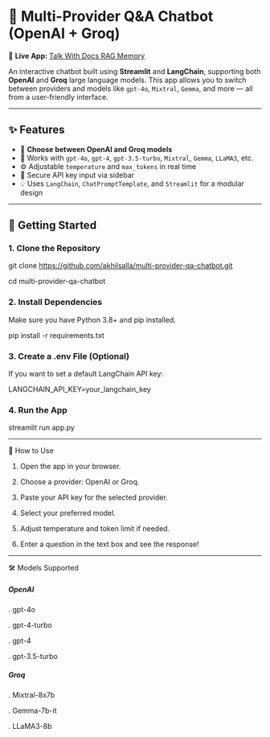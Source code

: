 # 🔮 Multi-Provider Q&A Chatbot (OpenAI + Groq)

🔗 **Live App:** [Talk With Docs RAG Memory](https://multi-provider-q-and-a-chatbot-with-openai-groq.streamlit.app/)

An interactive chatbot built using **Streamlit** and **LangChain**, supporting both **OpenAI** and **Groq** large language models. This app allows you to switch between providers and models like `gpt-4o`, `Mixtral`, `Gemma`, and more — all from a user-friendly interface.

---

## ✨ Features

- 🔁 **Choose between OpenAI and Groq models**
- 🧠 Works with `gpt-4o`, `gpt-4`, `gpt-3.5-turbo`, `Mixtral`, `Gemma`, `LLaMA3`, etc.
- ⚙️ Adjustable `temperature` and `max_tokens` in real time
- 🔐 Secure API key input via sidebar
- 💡 Uses `LangChain`, `ChatPromptTemplate`, and `Streamlit` for a modular design

---

## 🚀 Getting Started

### 1. Clone the Repository
git clone https://github.com/akhilsalla/multi-provider-qa-chatbot.git

cd multi-provider-qa-chatbot

### 2. Install Dependencies
Make sure you have Python 3.8+ and pip installed.

pip install -r requirements.txt

### 3. Create a .env File (Optional)
If you want to set a default LangChain API key:

LANGCHAIN_API_KEY=your_langchain_key

### 4. Run the App
streamlit run app.py

---

🧪 How to Use
1. Open the app in your browser.

2. Choose a provider: OpenAI or Groq.

3. Paste your API key for the selected provider.

4. Select your preferred model.

5. Adjust temperature and token limit if needed.

6. Enter a question in the text box and see the response!

---

🛠️ Models Supported
##### OpenAI
. gpt-4o

. gpt-4-turbo

. gpt-4

. gpt-3.5-turbo

##### Groq
. Mixtral-8x7b

. Gemma-7b-it

. LLaMA3-8b
